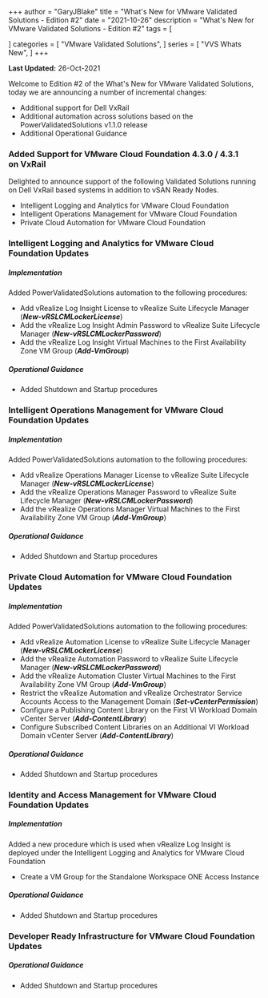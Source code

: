 +++
author = "GaryJBlake"
title = "What's New for VMware Validated Solutions - Edition #2"
date = "2021-10-26"
description = "What's New for VMware Validated Solutions - Edition #2"
tags = [

]
categories = [
    "VMware Validated Solutions",
]
series = [
    "VVS Whats New",
]
+++

**Last Updated:** 26-Oct-2021

Welcome to Edition #2 of the What's New for VMware Validated Solutions, today we are announcing a number of incremental changes:

* Additional support for Dell VxRail
* Additional automation across solutions based on the PowerValidatedSolutions v1.1.0 release
* Additional Operational Guidance

### Added Support for VMware Cloud Foundation 4.3.0 / 4.3.1 on VxRail
Delighted to announce support of the following Validated Solutions running on Dell VxRail based systems in addition to vSAN Ready Nodes.

* Intelligent Logging and Analytics for VMware Cloud Foundation
* Intelligent Operations Management for VMware Cloud Foundation
* Private Cloud Automation for VMware Cloud Foundation

### Intelligent Logging and Analytics for VMware Cloud Foundation Updates
##### Implementation
Added PowerValidatedSolutions automation to the following procedures:

* Add vRealize Log Insight License to vRealize Suite Lifecycle Manager (***New-vRSLCMLockerLicense***)
* Add the vRealize Log Insight Admin Password to vRealize Suite Lifecycle Manager (***New-vRSLCMLockerPassword***)
* Add the vRealize Log Insight Virtual Machines to the First Availability Zone VM Group (***Add-VmGroup***)

##### Operational Guidance
* Added Shutdown and Startup procedures

### Intelligent Operations Management for VMware Cloud Foundation Updates
##### Implementation
Added PowerValidatedSolutions automation to the following procedures:

* Add vRealize Operations Manager License to vRealize Suite Lifecycle Manager (***New-vRSLCMLockerLicense***)
* Add the vRealize Operations Manager Password to vRealize Suite Lifecycle Manager (***New-vRSLCMLockerPassword***)
* Add the vRealize Operations Manager Virtual Machines to the First Availability Zone VM Group (***Add-VmGroup***)

##### Operational Guidance
* Added Shutdown and Startup procedures

### Private Cloud Automation for VMware Cloud Foundation Updates
##### Implementation
Added PowerValidatedSolutions automation to the following procedures:

* Add vRealize Automation License to vRealize Suite Lifecycle Manager (***New-vRSLCMLockerLicense***)
* Add the vRealize Automation Password to vRealize Suite Lifecycle Manager (***New-vRSLCMLockerPassword***)
* Add the vRealize Automation Cluster Virtual Machines to the First Availability Zone VM Group (***Add-VmGroup***)
* Restrict the vRealize Automation and vRealize Orchestrator Service Accounts Access to the Management Domain (***Set-vCenterPermission***)
* Configure a Publishing Content Library on the First VI Workload Domain vCenter Server (***Add-ContentLibrary***)
* Configure Subscribed Content Libraries on an Additional VI Workload Domain vCenter Server (***Add-ContentLibrary***)

##### Operational Guidance
* Added Shutdown and Startup procedures

### Identity and Access Management for VMware Cloud Foundation Updates
##### Implementation
Added a new procedure which is used when vRealize Log Insight is deployed under the Intelligent Logging and Analytics for VMware Cloud Foundation

* Create a VM Group for the Standalone Workspace ONE Access Instance

##### Operational Guidance
* Added Shutdown and Startup procedures

### Developer Ready Infrastructure for VMware Cloud Foundation Updates
##### Operational Guidance
* Added Shutdown and Startup procedures